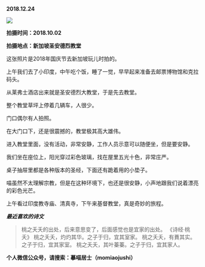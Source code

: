 
          
            
**2018.12.24**



![](//upload-images.jianshu.io/upload_images/51001-61e23c78df5a80b9.jpg)




**拍摄时间：2018.10.02**

**拍摄地点：新加坡圣安德烈教堂**

这张照片是2018年国庆节去新加坡玩儿时拍的。

上午我们去了小印度，中午吃个饭，睡了一觉，早早起来准备去邮票博物馆和克拉码头。

从莱弗士酒店出来就是圣安德烈大教堂，于是先去教堂。

整个教堂草坪上停着几辆车，人很少。

门口偶尔有人拍照。

在大门口下，还是很震撼的，教堂极其高大雄伟。

进入教堂里面，没有活动，非常安静，工作人员示意可以随便坐，但是要安静。

我们坐在座位上，阳光穿过彩色玻璃，找在屋里五光十色，非常庄严。

桌子抽屉里都是各种版本的圣经，下面还有跪着用的小垫子。

喵虽然不太理解宗教，但是在这种环境下，也还是很安静，小声地跟我们说着漂亮的彩色光芒。

上午看过印度教寺庙、清真寺，下午来基督教堂，真是奇妙的旅程。


***最近喜欢的诗文***
>桃之夭夭的出处，后来意思变了，后面感觉也是宜家的出处。
《诗经·桃夭》
桃之夭夭，灼灼其华。之子于归，宜其室家。
桃之夭夭，有蕡其实。之子于归，宜其家室。
桃之夭夭，其叶蓁蓁。之子于归，宜其家人。




**个人微信公众号，请搜索：摹喵居士（momiaojushi）**

          
        